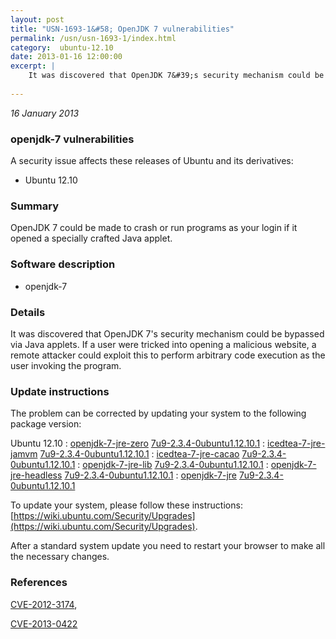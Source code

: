 ```yaml
---
layout: post
title: "USN-1693-1&#58; OpenJDK 7 vulnerabilities"
permalink: /usn/usn-1693-1/index.html
category:  ubuntu-12.10
date: 2013-01-16 12:00:00
excerpt: |
    It was discovered that OpenJDK 7&#39;s security mechanism could be bypassed via Java applets. If a user were tricked into opening a malicious website, a remote attacker could exploit this to perform arbitrary code execution as the user invoking the program. 
    
--- 
```

 
 

*16 January 2013*

### openjdk-7 vulnerabilities

A security issue affects these releases of Ubuntu and its derivatives:

* Ubuntu 12.10

### Summary

OpenJDK 7 could be made to crash or run programs as your login if it opened a specially crafted Java applet.

### Software description

* openjdk-7 

### Details

It was discovered that OpenJDK 7&#39;s security mechanism could be bypassed via Java applets. If a user were tricked into opening a malicious website, a remote attacker could exploit this to perform arbitrary code execution as the user invoking the program. 

### Update instructions

The problem can be corrected by updating your system to the following package version:

Ubuntu 12.10
 : [openjdk-7-jre-zero](https://launchpad.net/ubuntu/+source/openjdk-7) <span> [7u9-2.3.4-0ubuntu1.12.10.1](https://launchpad.net/ubuntu/+source/openjdk-7/7u9-2.3.4-0ubuntu1.12.10.1) </span> 
 : [icedtea-7-jre-jamvm](https://launchpad.net/ubuntu/+source/openjdk-7) <span> [7u9-2.3.4-0ubuntu1.12.10.1](https://launchpad.net/ubuntu/+source/openjdk-7/7u9-2.3.4-0ubuntu1.12.10.1) </span> 
 : [icedtea-7-jre-cacao](https://launchpad.net/ubuntu/+source/openjdk-7) <span> [7u9-2.3.4-0ubuntu1.12.10.1](https://launchpad.net/ubuntu/+source/openjdk-7/7u9-2.3.4-0ubuntu1.12.10.1) </span> 
 : [openjdk-7-jre-lib](https://launchpad.net/ubuntu/+source/openjdk-7) <span> [7u9-2.3.4-0ubuntu1.12.10.1](https://launchpad.net/ubuntu/+source/openjdk-7/7u9-2.3.4-0ubuntu1.12.10.1) </span> 
 : [openjdk-7-jre-headless](https://launchpad.net/ubuntu/+source/openjdk-7) <span> [7u9-2.3.4-0ubuntu1.12.10.1](https://launchpad.net/ubuntu/+source/openjdk-7/7u9-2.3.4-0ubuntu1.12.10.1) </span> 
 : [openjdk-7-jre](https://launchpad.net/ubuntu/+source/openjdk-7) <span> [7u9-2.3.4-0ubuntu1.12.10.1](https://launchpad.net/ubuntu/+source/openjdk-7/7u9-2.3.4-0ubuntu1.12.10.1) </span> 

To update your system, please follow these instructions: [https://wiki.ubuntu.com/Security/Upgrades](https://wiki.ubuntu.com/Security/Upgrades).

After a standard system update you need to restart your browser to make all the necessary changes. 

### References

 
 [CVE-2012-3174](http://people.ubuntu.com/~ubuntu-security/cve/CVE-2012-3174), 

 [CVE-2013-0422](http://people.ubuntu.com/~ubuntu-security/cve/CVE-2013-0422)
 


